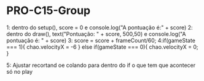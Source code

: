 # PRO-C15-Group

1: dentro do setup(),  score = 0 e console.log("A pontuação é:" + score)
2: dentro do draw(),  text("Pontuação: " + score, 500,50) e console.log("A pontuação é: " + score)
3: score = score + frameCount/60;
4:if(gameState === 1){
    chao.velocityX = -6
  } else if(gameState === 0){
    chao.velocityX = 0;
  }

5: Ajustar recortand oe colando para dentro do if o que tem que acontecer só no play
